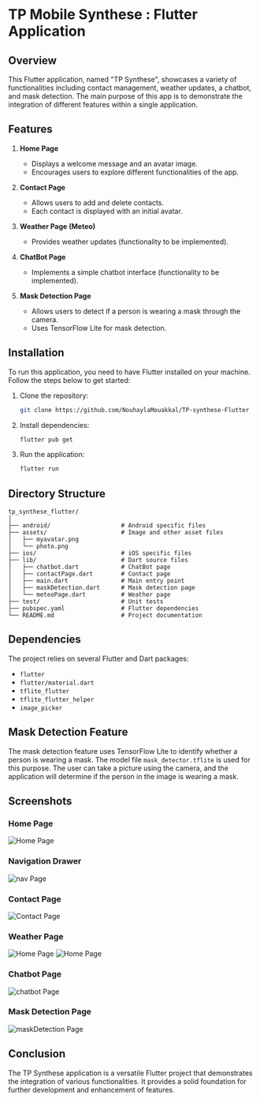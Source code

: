 # TP Mobile Synthese : Flutter Application

## Overview

This Flutter application, named "TP Synthese", showcases a variety of functionalities including contact management, weather updates, a chatbot, and mask detection. The main purpose of this app is to demonstrate the integration of different features within a single application.

## Features

1. **Home Page**
    - Displays a welcome message and an avatar image.
    - Encourages users to explore different functionalities of the app.

2. **Contact Page**
    - Allows users to add and delete contacts.
    - Each contact is displayed with an initial avatar.

3. **Weather Page (Meteo)**
    - Provides weather updates (functionality to be implemented).

4. **ChatBot Page**
    - Implements a simple chatbot interface (functionality to be implemented).

5. **Mask Detection Page**
    - Allows users to detect if a person is wearing a mask through the camera.
    - Uses TensorFlow Lite for mask detection.

## Installation

To run this application, you need to have Flutter installed on your machine. Follow the steps below to get started:

1. Clone the repository:
    ```bash
    git clone https://github.com/NouhaylaMouakkal/TP-synthese-Flutter
    ```

2. Install dependencies:
    ```bash
    flutter pub get
    ```

3. Run the application:
    ```bash
    flutter run
    ```

## Directory Structure

```
tp_synthese_flutter/
│
├── android/                    # Android specific files
├── assets/                     # Image and other asset files
│   ├── myavatar.png
│   └── photo.png
├── ios/                        # iOS specific files
├── lib/                        # Dart source files
│   ├── chatbot.dart            # ChatBot page
│   ├── contactPage.dart        # Contact page
│   ├── main.dart               # Main entry point
│   ├── maskDetection.dart      # Mask detection page
│   └── meteoPage.dart          # Weather page
├── test/                       # Unit tests
├── pubspec.yaml                # Flutter dependencies
└── README.md                   # Project documentation
```

## Dependencies

The project relies on several Flutter and Dart packages:

- `flutter`
- `flutter/material.dart`
- `tflite_flutter`
- `tflite_flutter_helper`
- `image_picker`

## Mask Detection Feature

The mask detection feature uses TensorFlow Lite to identify whether a person is wearing a mask. The model file `mask_detector.tflite` is used for this purpose. The user can take a picture using the camera, and the application will determine if the person in the image is wearing a mask.

## Screenshots

### Home Page
![Home Page](images/homePage.jpg)

### Navigation Drawer
![nav Page](images/Menu.jpg)

### Contact Page
![Contact Page](images/Contact.jpg)

### Weather Page
![Home Page](images/weatherTest1.jpg)
![Home Page](images/weatherTest2.jpg)

### Chatbot Page
![chatbot Page](images/Chatbot.jpg)

### Mask Detection Page
![maskDetection Page](images/maskDetection.jpg)


## Conclusion

The TP Synthese application is a versatile Flutter project that demonstrates the integration of various functionalities. It provides a solid foundation for further development and enhancement of features.
